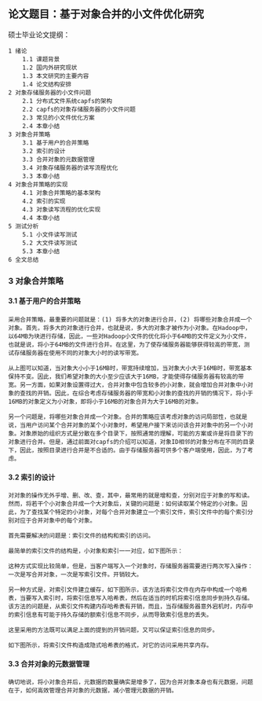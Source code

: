 ## 论文题目：基于对象合并的小文件优化研究

硕士毕业论文提纲：

```
1 绪论
	1.1 课题背景
	1.2 国内外研究现状
	1.3 本文研究的主要内容
	1.4 论文结构安排
2 对象存储服务器的小文件问题
	2.1 分布式文件系统capfs的架构
	2.2 capfs的对象存储服务器的小文件问题
	2.3 常见的小文件优化方案
	2.4 本章小结
3 对象合并策略
	3.1 基于用户的合并策略
	3.2 索引的设计
	3.3 合并对象的元数据管理
	3.4 对象存储服务器的读写流程优化
	3.3 本章小结
4 对象合并策略的实现
	4.1 对象合并策略的基本架构
	4.2 索引的实现
	4.3 对象读写流程的优化实现
	4.4 本章小结
5 测试分析
	5.1 小文件读写测试
	5.2 大文件读写测试
	5.3 本章小结
6 全文总结
```

### 3 对象合并策略

#### 3.1 基于用户的合并策略

    采用合并策略，最重要的问题就是：(1) 将多大的对象进行合并，(2) 将哪些对象合并成一个对象。首先，将多大的对象进行合并，也就是说，多大的对象才被作为小对象。在Hadoop中，以64MB为块进行存储，因此，一些对Hadoop小文件的优化将小于64MB的文件定义为小文件，也就是说，将小于64MB的文件进行合并。在这里，为了使存储服务器能够获得较高的带宽，测试存储服务器在使用不同的对象大小时的读写带宽。

    从上图可以知道，当对象大小小于16MB时，带宽持续增加，当对象大小大于16MB时，带宽基本保持不变。因此，我们希望对象的大小至少应该大于16MB，才能使得存储服务器有较高的带宽。另一方面，如果对象设置得过大，合并对象中包含较多的小对象，就会增加合并对象中小对象的查找的开销。因此，在综合考虑存储服务器的带宽和小对象的查找的开销的情况下，将小于16MB的对象定义为小对象，即将小于16MB的对象合并为大于16MB的对象。

    另一个问题是，将哪些对象合并成一个对象。合并的策略应该考虑对象的访问局部性，也就是说，当用户访问某个合并对象的某个小对象时，希望用户接下来访问该合并对象中的另一个小对象。对象原始的组织方式是分散在多个目录下，按照通常的理解，可能的方案或许是将目录下的对象进行合并。但是，通过前面对capfs的介绍可以知道，对象ID相邻的对象分布在不同的目录下，因此，按照目录进行合并是不合适的。由于存储服务器可供多个客户端使用，因此，为了考虑。

#### 3.2 索引的设计

    对对象的操作无外乎增、删、改、查，其中，最常用的就是增和查，分别对应于对象的写和读。然而，将若干个小对象合并成一个大对象后，关键的问题是：如何读取某个特定的小对象。因此，为了查找某个特定的小对象，对每个合并对象建立一个索引文件，索引文件中的每个索引分别对应于合并对象中的每个对象。

    首先需要解决的问题是：索引文件的结构和索引的访问。

    最简单的索引文件的结构是，小对象和索引一一对应，如下图所示：

    这种方式实现比较简单，但是，当客户端写入一个对象时，存储服务器需要进行两次写入操作：一次是写合并对象，一次是写索引文件。开销较大。

    另一种方式是，对索引文件建立缓存，如下图所示，该方法将索引文件在内存中构成一个哈希表，当要写入索引时，将索引信息写入哈希表，然后在适当的时机将索引信息同步到持久存储。该方法的问题是，从索引文件构建内存哈希表有开销，而且，当存储服务器意外宕机时，内存中的索引信息有可能于持久存储的额索引信息不同步，从而导致索引信息的丢失。

    这里采用的方法既可以满足上面的提到的开销问题，又可以保证索引信息的同步。

    如下图所示，将索引文件构造成隐式哈希表的格式，对它的访问采用共享内存。

#### 3.3 合并对象的元数据管理

    确切地说，将小对象合并后，元数据的数量确实是增多了，因为合并对象本身也有元数据，问题在于，如何高效管理合并对象的元数据，减小管理元数据的开销。